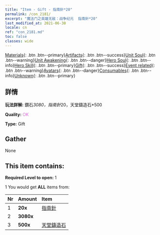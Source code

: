 ```yaml
---
title: "Item - Gift - 指南針*20"
permalink: /con_2181/
excerpt: "魔法门之英雄无敌：战争纪元  指南針*20"
last_modified_at: 2021-06-30
locale: cn
ref: "con_2181.md"
toc: false
classes: wide
---
```

 [Materials](/ItemsCN/){: .btn .btn--primary}[Artifacts](/ItemsCN/Artifacts/){: .btn .btn--success}[Unit Soul](/ItemsCN/UnitSoul/){: .btn .btn--warning}[Unit Awakening](/ItemsCN/UnitAwakening/){: .btn .btn--danger}[Hero Soul](/ItemsCN/HeroSoul/){: .btn .btn--info}[Hero Skill](/ItemsCN/HeroSkill/){: .btn .btn--primary}[Gift](/ItemsCN/Gift/){: .btn .btn--success}[Event related](/ItemsCN/Events/){: .btn .btn--warning}[Avatars](/ItemsCN/Avatars/){: .btn .btn--danger}[Consumables](/ItemsCN/Consumables/){: .btn .btn--info}[Unknown](/ItemsCN/Unknown/){: .btn .btn--primary}

## 詳情
 **玩法詳解:** 鑽石*3080，指南針*20，天堂鑄造石*500

 **Quality:** <span style="color: #DA70D6">OK</span>

 **Type:** Gift

## Gather

  None

## This item contains:

 **Required Level to open:** 1

 1 You would get **ALL** items  from:

  | Nr | Amount |     Item    |
  |:---|:-------|:------------|
  | 1 |  **20x** | [指南針](/cn/Items/con_2183/) |  | 
  | 2 |  **3080x** | <i class="fas fa-gem"/> |  | 
  | 3 |  **500x** | [天堂鑄造石](/cn/Items/art_188/) |  | 
